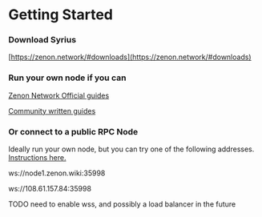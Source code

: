# Getting Started

### Download Syrius&#x20;

[https://zenon.network/#downloads](https://zenon.network/#downloads)

### Run your own node if you can

[Zenon Network Official guides](https://github.com/zenon-network/znn-bundle)

[Community written guides](./#community-resources)

### Or connect to a public RPC Node

Ideally run your own node, but you can try one of the following addresses. [Instructions here.](more-information/nodes-pillars-and-sentinels.md)

ws://node1.zenon.wiki:35998

ws://108.61.157.84:35998

TODO need to enable wss, and possibly a load balancer in the future
